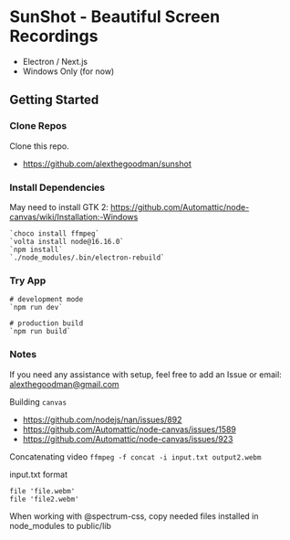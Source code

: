 # SunShot - Beautiful Screen Recordings

- Electron / Next.js
- Windows Only (for now)

## Getting Started

### Clone Repos

Clone this repo.

- https://github.com/alexthegoodman/sunshot

### Install Dependencies

May need to install GTK 2: https://github.com/Automattic/node-canvas/wiki/Installation:-Windows

```
`choco install ffmpeg`
`volta install node@16.16.0`
`npm install`
`./node_modules/.bin/electron-rebuild`
```

### Try App

```
# development mode
`npm run dev`

# production build
`npm run build`
```

### Notes

If you need any assistance with setup, feel free to add an Issue or email: alexthegoodman@gmail.com

Building `canvas`

- https://github.com/nodejs/nan/issues/892
- https://github.com/Automattic/node-canvas/issues/1589
- https://github.com/Automattic/node-canvas/issues/923

Concatenating video
`ffmpeg -f concat -i input.txt output2.webm`

input.txt format

```
file 'file.webm'
file 'file2.webm'
```

When working with @spectrum-css, copy needed files installed in node_modules to public/lib
